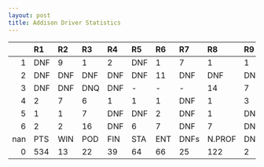 ```yaml
---
layout: post 
title: Addison Driver Statistics
--- 
```


|     | R1   | R2   | R3   | R4   | R5   | R6   | R7   | R8     | R9   | R10   | R11   | R12   | Points   | Pos   |
|----:|:-----|:-----|:-----|:-----|:-----|:-----|:-----|:-------|:-----|:------|:------|:------|:---------|:------|
|   1 | DNF  | 9    | 1    | 2    | DNF  | 1    | 7    | 1      | 1    | 2     | 1     | 3     | 70.0     | 6.0   |
|   2 | DNF  | DNF  | DNF  | DNF  | DNF  | 11   | DNF  | DNF    | DNF  | DNF   | DNF   | DNQ   | 105.0    | 3.0   |
|   3 | DNF  | DNF  | DNQ  | DNF  | -    | -    | -    | 14     | 7    | DNF   | 11    | 1     | 129.0    | 3.0   |
|   4 | 2    | 7    | 6    | 1    | 1    | 1    | DNF  | 1      | 3    | 4     | 12    | 2     | 131.0    | 2.0   |
|   5 | 1    | 1    | 7    | DNF  | DNF  | 2    | DNF  | 1      | DNF  | DNF   | 11    | 17    | 60.0     | 8.0   |
|   6 | 2    | 2    | 16   | DNF  | 6    | 7    | DNF  | 7      | DNF  | nan   | nan   | nan   | 103.0    | 1.0   |
| nan | PTS  | WIN  | POD  | FIN  | STA  | ENT  | DNFs | N.PROF | DNQ  | %FIN  | PPR   | BST   | CHA      | RNK   |
|   0 | 534  | 13   | 22   | 39   | 64   | 66   | 25   | 122    | 2    | 60.94 | 8.09  | 1     | 2.0      | 4.0   |